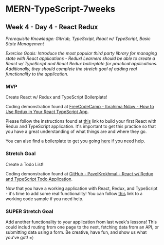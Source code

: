 # MERN-TypeScript-7weeks

## Week 4 - Day 4 - React Redux

*Prerequisite Knowledge: GitHub, TypeScript, React w/ TypeScript, Basic State Management*

*Exercise Goals: Introduce the most popular third party library for managing state with React applications - Redux! Learners should be able to create a React w/ TypeScript and React Redux boilerplate for practical applications. Additionally, they should complete the stretch goal of adding real functionality to the application.*

### MVP
Create React w/ Redux and TypeScript Boilerplate!  

Coding demonstration found at [FreeCodeCamp - Ibrahima Ndaw - How to Use Redux in Your React TypeScript App](https://github.com/PavelKrokhmal/react-redux-typescript-course).

Please follow the instructions found at [this](https://www.freecodecamp.org/news/how-to-use-redux-in-your-react-typescript-app/) link to build your first React with Redux and TypeScript application. It's important to get this practice so that you have a great understanding of what things are and where they go.

You can also find a boilerplate to get you going [here](https://github.com/Per-Scholas-Org/node-typescript-boilerplate) if you need help.

### Stretch Goal
Create a Todo List! 

Coding demonstration found at [GitHub - PavelKrokhmal - React w/ Redux and TypeScript Todo Application](https://github.com/PavelKrokhmal/react-redux-typescript-course).

Now that you have a working application with React, Redux, and TypeScript - it's time to add some real functionality! You can follow [this](https://github.com/PavelKrokhmal/react-redux-typescript-course) link to a working code sample if you need help.

### SUPER Stretch Goal
Add another functionality to your application from last week's lessons! This could includ routing from one page to the next, fetching data from an API, or submitting data using a form. Be creative, have fun, and show us what you've got! =)